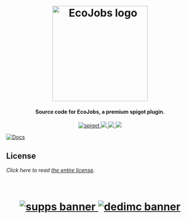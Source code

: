 <h1 align="center">
  <br>
  <img src="https://i.imgur.com/FHqL960.png" alt="EcoJobs logo" width="256">
  <br>
</h1>

<h4 align="center">Source code for EcoJobs, a premium spigot plugin.</h4>

<p align="center">
    <a href="https://polymart.org/resource/ecojobs.1351">
        <img alt="spigot" src="https://img.shields.io/badge/polymart-EcoJobs-964B00?style=for-the-badge"/>
    </a>
    <a href="https://bstats.org/plugin/bukkit/EcoJobs" alt="bstats servers">
        <img src="https://img.shields.io/bstats/servers/15502?color=964B00&style=for-the-badge"/>
    </a>
    <a href="https://bstats.org/plugin/bukkit/EcoJobs" alt="bstats players">
        <img src="https://img.shields.io/bstats/players/15502?color=964B00&style=for-the-badge"/>
    </a>
    <a href="https://discord.gg/ZcwpSsE/" alt="Discord">
        <img src="https://img.shields.io/discord/452518336627081236?label=discord&style=for-the-badge&color=964B00"/>
    </a>
</p>

[![Docs](https://i.imgur.com/4JciYrQ.png)](https://discord.gg/ZcwpSsE/)

## License
*Click here to read [the entire license](https://github.com/Auxilor/EcoJobs/blob/master/LICENSE.md).*

<h1 align="center">
  <br>
    <a href="http://gamersupps.gg/discount/Auxilor?afmc=Auxilor" target="_blank">
      <img src="https://i.imgur.com/uFDpBAC.png" alt="supps banner">
    </a>
    <a href="https://dedimc.promo/Auxilor" target="_blank">
      <img src="https://i.imgur.com/zdDLhFA.png" alt="dedimc banner">
    </a>
  <br>
</h1>
